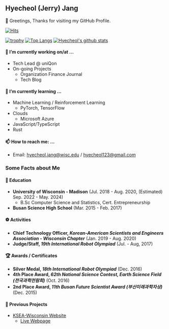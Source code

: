 ## Hyecheol (Jerry) Jang
👋 Greetings, Thanks for visiting my GitHub Profile.

[![Hits](https://hits.seeyoufarm.com/api/count/incr/badge.svg?url=https%3A%2F%2Fgithub.com%2Fhyecheol123)](https://hits.seeyoufarm.com)  

<!-- TODO: Need to Add Social Links after Tech Blogs Deployed -->  
[![trophy](https://github-profile-trophy.vercel.app/?username=hyecheol123)](https://github.com/ryo-ma/github-profile-trophy)
[![Top Langs](https://github-readme-stats.vercel.app/api/top-langs/?username=hyecheol123&layout=compact&langs_count=10&exclude_repo=MakeBSSGreatAgain-API-Documentation,CV-Resume-CoverLetter,Summary_of_QT-Opt,UWMadison_Beamer_Template,Arranging_an_Audio_Track_to_other_Genres_by_using_CycleGAN-based_Deep_Learning_Model_Report,Notes_From_Deep_Learning_with_PyTorch,Proposal_Deep_Learning-based_Approach_to_Prediction_of_Volcanic_Fallout_Spread,STAT333-Edugression)](https://github.com/anuraghazra/github-readme-stats)
[![Hyecheol's github stats](https://github-readme-stats.vercel.app/api?username=hyecheol123)](https://github.com/anuraghazra/github-readme-stats)

#### 🔭 I’m currently working on/at ...
 - Tech Lead @ uniQon
 - On-going Projects
   - Organization Finance Journal
   - Tech Blog

#### 🌱 I’m currently learning ...
 - Machine Learning / Reinforcement Learning
   - PyTorch, TensorFlow
 - Clouds
   - Microsoft Azure
 - JavaScript/TypeScript
 - Rust

#### 📫 How to reach me: ...
 - Email: [hyecheol.jang@wisc.edu](mailto:hyecheol.jang@wisc.edu) / [hyecheol123@gmail.com](mailto:hyecheol123@gmail.com)

### Some Facts about Me
#### 🏫 Education
 - **University of Wisconsin - Madison** (Jul. 2018 - Aug. 2020, (Estimated) Sep. 2022 - May. 2024)
   - B.Sc Computer Science and Statistics, Cert. Entrepreneurship
 - **Busan Science High School** (Mar. 2015 - Feb. 2017)

#### ⚽ Activities
 - **Chief Technology Officer, *Korean-American Scientists and Engineers Association - Wisconsin Chapter*** (Jan. 2019 - Aug. 2020)
 - **Judge/Staff, *19th International Robot Olympiad*** (Jul. - Aug, 2017)

#### 🏆 Awards / Certificates
 - **Silver Medal, *18th International Robot Olympiad*** (Dec. 2016)
 - **4th Place Award, *62th National Science Contest, Earth Science Field (전국과학전람회)*** (Oct. 2016)
 - **2nd Place Award, *11th Busan Future Scientist Award (부산미래과학자상)*** (Dec. 2015)

#### 🔭 Previous Projects
 - [KSEA-Wisconsin Website](https://github.com/KSEAWisconsin/KSEAWeb-Jekyll)
   - [Live Webpage](http://kseawisc.org/)

<!--
**hyecheol123/hyecheol123** is a ✨ _special_ ✨ repository because its `README.md` (this file) appears on your GitHub profile.

Here are some ideas to get you started:


- 👯 I’m looking to collaborate on ...
- 🤔 I’m looking for help with ...
- 💬 Ask me about ...
- 😄 Pronouns: ...
- ⚡ Fun fact: ...
-->

